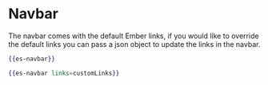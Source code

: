 # Navbar

The navbar comes with the default Ember links, if you would like to override the default links you can pass a json object to update the links in the navbar.

```handlebars
{{es-navbar}}
```

```handlebars
{{es-navbar links=customLinks}}
```
